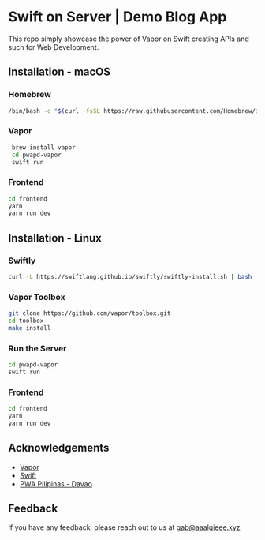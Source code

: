 
# Swift on Server | Demo Blog App

This repo simply showcase the power of Vapor on Swift creating APIs and such for Web Development.


## Installation - macOS
### Homebrew
```bash
/bin/bash -c "$(curl -fsSL https://raw.githubusercontent.com/Homebrew/install/HEAD/install.sh)"
```


### Vapor
```bash
 brew install vapor
 cd pwapd-vapor
 swift run
```

 ### Frontend
 ```bash
 cd frontend
 yarn 
 yarn run dev
 ```

## Installation - Linux

### Swiftly
```bash
curl -L https://swiftlang.github.io/swiftly/swiftly-install.sh | bash
```


### Vapor Toolbox
 ```bash
git clone https://github.com/vapor/toolbox.git
cd toolbox
make install
 ```
### Run the Server
```bash
cd pwapd-vapor
swift run
```
  ### Frontend
 ```bash
 cd frontend
 yarn 
 yarn run dev
 ```

 

## Acknowledgements

 - [Vapor](https://vapor.codes)
 - [Swift](https://swift.org)
 - [PWA Pilipinas - Davao](https://www.facebook.com/pwapilipinasdavao)


## Feedback

If you have any feedback, please reach out to us at gab@aaalgieee.xyz

